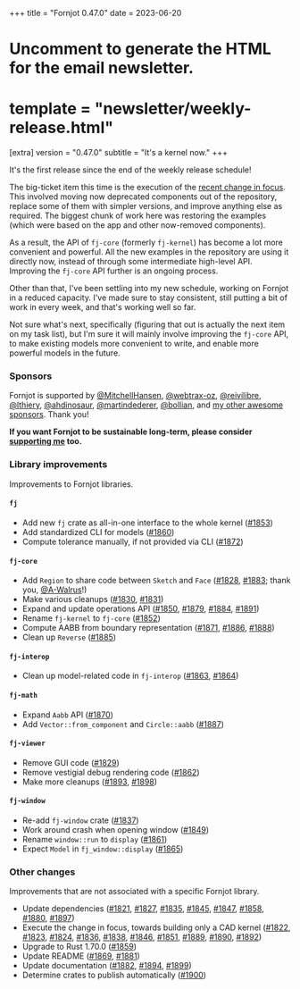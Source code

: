 +++
title = "Fornjot 0.47.0"
date = 2023-06-20

# Uncomment to generate the HTML for the email newsletter.
# template = "newsletter/weekly-release.html"

[extra]
version = "0.47.0"
subtitle = "It's a kernel now."
+++

It's the first release since the end of the weekly release schedule!

The big-ticket item this time is the execution of the [recent change in focus](/blog/a-new-direction/). This involved moving now deprecated components out of the repository, replace some of them with simpler versions, and improve anything else as required. The biggest chunk of work here was restoring the examples (which were based on the app and other now-removed components).

As a result, the API of `fj-core` (formerly `fj-kernel`) has become a lot more convenient and powerful. All the new examples in the repository are using it directly now, instead of through some intermediate high-level API. Improving the `fj-core` API further is an ongoing process.

Other than that, I've been settling into my new schedule, working on Fornjot in a reduced capacity. I've made sure to stay consistent, still putting a bit of work in every week, and that's working well so far.

Not sure what's next, specifically (figuring that out is actually the next item on my task list), but I'm sure it will mainly involve improving the `fj-core` API, to make existing models more convenient to write, and enable more powerful models in the future.


### Sponsors

Fornjot is supported by [@MitchellHansen](https://github.com/MitchellHansen), [@webtrax-oz](https://github.com/webtrax-oz), [@reivilibre](https://github.com/reivilibre), [@lthiery](https://github.com/lthiery), [@ahdinosaur](https://github.com/ahdinosaur), [@martindederer](https://github.com/martindederer), [@bollian](https://github.com/bollian), and [my other awesome sponsors](https://github.com/sponsors/hannobraun). Thank you!

<strong class="call-to-action">
    <p>
        If you want Fornjot to be sustainable long-term, please consider <a href="https://github.com/sponsors/hannobraun">supporting me</a> too.
    </p>
</strong>


### Library improvements

Improvements to Fornjot libraries.

#### `fj`

- Add new `fj` crate as all-in-one interface to the whole kernel ([#1853])
- Add standardized CLI for models ([#1860])
- Compute tolerance manually, if not provided via CLI ([#1872])

#### `fj-core`

- Add `Region` to share code between `Sketch` and `Face` ([#1828], [#1883]; thank you, [@A-Walrus]!)
- Make various cleanups ([#1830], [#1831])
- Expand and update operations API ([#1850], [#1879], [#1884], [#1891])
- Rename `fj-kernel` to `fj-core` ([#1852])
- Compute AABB from boundary representation ([#1871], [#1886], [#1888])
- Clean up `Reverse` ([#1885])

#### `fj-interop`

- Clean up model-related code in `fj-interop` ([#1863], [#1864])

#### `fj-math`

- Expand `Aabb` API ([#1870])
- Add `Vector::from_component` and `Circle::aabb` ([#1887])

#### `fj-viewer`

- Remove GUI code ([#1829])
- Remove vestigial debug rendering code ([#1862])
- Make more cleanups ([#1893], [#1898])

#### `fj-window`

- Re-add `fj-window` crate ([#1837])
- Work around crash when opening window ([#1849])
- Rename `window::run` to `display` ([#1861])
- Expect `Model` in `fj_window::display` ([#1865])


### Other changes

Improvements that are not associated with a specific Fornjot library.

- Update dependencies ([#1821], [#1827], [#1835], [#1845], [#1847], [#1858], [#1880], [#1897])
- Execute the change in focus, towards building only a CAD kernel ([#1822], [#1823], [#1824], [#1836], [#1838], [#1846], [#1851], [#1889], [#1890], [#1892])
- Upgrade to Rust 1.70.0 ([#1859])
- Update README ([#1869], [#1881])
- Update documentation ([#1882], [#1894], [#1899])
- Determine crates to publish automatically ([#1900])


[#1821]: https://github.com/hannobraun/fornjot/pull/1821
[#1822]: https://github.com/hannobraun/fornjot/pull/1822
[#1823]: https://github.com/hannobraun/fornjot/pull/1823
[#1824]: https://github.com/hannobraun/fornjot/pull/1824
[#1827]: https://github.com/hannobraun/fornjot/pull/1827
[#1828]: https://github.com/hannobraun/fornjot/pull/1828
[#1829]: https://github.com/hannobraun/fornjot/pull/1829
[#1830]: https://github.com/hannobraun/fornjot/pull/1830
[#1831]: https://github.com/hannobraun/fornjot/pull/1831
[#1835]: https://github.com/hannobraun/fornjot/pull/1835
[#1836]: https://github.com/hannobraun/fornjot/pull/1836
[#1837]: https://github.com/hannobraun/fornjot/pull/1837
[#1838]: https://github.com/hannobraun/fornjot/pull/1838
[#1845]: https://github.com/hannobraun/fornjot/pull/1845
[#1846]: https://github.com/hannobraun/fornjot/pull/1846
[#1847]: https://github.com/hannobraun/fornjot/pull/1847
[#1849]: https://github.com/hannobraun/fornjot/pull/1849
[#1850]: https://github.com/hannobraun/fornjot/pull/1850
[#1851]: https://github.com/hannobraun/fornjot/pull/1851
[#1852]: https://github.com/hannobraun/fornjot/pull/1852
[#1853]: https://github.com/hannobraun/fornjot/pull/1853
[#1858]: https://github.com/hannobraun/fornjot/pull/1858
[#1859]: https://github.com/hannobraun/fornjot/pull/1859
[#1860]: https://github.com/hannobraun/fornjot/pull/1860
[#1861]: https://github.com/hannobraun/fornjot/pull/1861
[#1862]: https://github.com/hannobraun/fornjot/pull/1862
[#1863]: https://github.com/hannobraun/fornjot/pull/1863
[#1864]: https://github.com/hannobraun/fornjot/pull/1864
[#1865]: https://github.com/hannobraun/fornjot/pull/1865
[#1869]: https://github.com/hannobraun/fornjot/pull/1869
[#1870]: https://github.com/hannobraun/fornjot/pull/1870
[#1871]: https://github.com/hannobraun/fornjot/pull/1871
[#1872]: https://github.com/hannobraun/fornjot/pull/1872
[#1879]: https://github.com/hannobraun/fornjot/pull/1879
[#1880]: https://github.com/hannobraun/fornjot/pull/1880
[#1881]: https://github.com/hannobraun/fornjot/pull/1881
[#1882]: https://github.com/hannobraun/fornjot/pull/1882
[#1883]: https://github.com/hannobraun/fornjot/pull/1883
[#1884]: https://github.com/hannobraun/fornjot/pull/1884
[#1885]: https://github.com/hannobraun/fornjot/pull/1885
[#1886]: https://github.com/hannobraun/fornjot/pull/1886
[#1887]: https://github.com/hannobraun/fornjot/pull/1887
[#1888]: https://github.com/hannobraun/fornjot/pull/1888
[#1889]: https://github.com/hannobraun/fornjot/pull/1889
[#1890]: https://github.com/hannobraun/fornjot/pull/1890
[#1891]: https://github.com/hannobraun/fornjot/pull/1891
[#1892]: https://github.com/hannobraun/fornjot/pull/1892
[#1893]: https://github.com/hannobraun/fornjot/pull/1893
[#1894]: https://github.com/hannobraun/fornjot/pull/1894
[#1897]: https://github.com/hannobraun/fornjot/pull/1897
[#1898]: https://github.com/hannobraun/fornjot/pull/1898
[#1899]: https://github.com/hannobraun/fornjot/pull/1899
[#1900]: https://github.com/hannobraun/fornjot/pull/1900

[@A-Walrus]: https://github.com/A-Walrus
